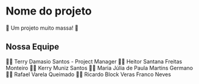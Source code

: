 # Nome do projeto
🚀 Um projeto muito massa! 🌟

## Nossa Equipe

👨‍💼 Terry Damasio Santos - Project Manager
👨‍💻 Heitor Santana Freitas Monteiro
👨‍💻 Kerry Muniz Santos
👩‍💻 ⁠Maria Júlia de Paula Martins Germano
👨‍💻 Rafael Varela Queimado
👨‍💻 Ricardo Block Veras Franco Neves
